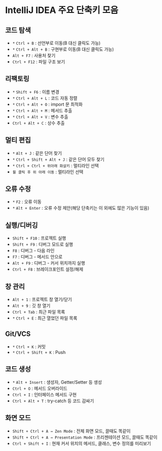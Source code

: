 # IntelliJ IDEA 주요 단축키 모음

## 코드 탐색

- `*` `Ctrl + B` : 선언부로 이동(B 대신 클릭도 가능)
- `*` `Ctrl + Alt + B` : 구현부로 이동(B 대신 클릭도 가능)
- `Alt + F7` : 사용처 찾기
- `Ctrl + F12` : 파일 구조 보기

## 리팩토링

- `*` `Shift + F6` : 이름 변경
- `*` `Ctrl + Alt + L` : 코드 자동 정렬
- `*` `Ctrl + Alt + O` : import 문 최적화
- `*` `Ctrl + Alt + M` : 메서드 추출
- `*` `Ctrl + Alt + V` : 변수 추출
- `Ctrl + Alt + C` : 상수 추출

## 멀티 편집

- `*` `Alt + J` : 같은 단어 찾기
- `*` `Ctrl + Shift + Alt + J` : 같은 단어 모두 찾기
- `*` `Ctrl + Ctrl + 위아래 화살키` : 멀티라인 선택
- `휠 클릭 후 위 아래 이동` : 멀티라인 선택

## 오류 수정

- `*` `F2` : 오류 이동
- `*` `Alt + Enter` : 오류 수정 제안(해당 단축키는 이 외에도 많은 기능이 있음)

## 실행/디버깅

- `Shift + F10` : 프로젝트 실행
- `Shift + F9` : 디버그 모드로 실행
- `F8` : 디버그 - 다음 라인
- `F7` : 디버그 - 메서드 안으로
- `Alt + F9` : 디버그 - 커서 위치까지 실행
- `Ctrl + F8` : 브레이크포인트 설정/해제

## 창 관리

- `Alt + 1` : 프로젝트 창 열기/닫기
- `Alt + 9` : 깃 창 열기
- `Ctrl + Tab` : 최근 파일 목록
- `*` `Ctrl + E` : 최근 열었던 파일 목록

## Git/VCS

- `*` `Ctrl + K` : 커밋
- `*` `Ctrl + Shift + K` : Push

## 코드 생성

- `*` `Alt + Insert` : 생성자, Getter/Setter 등 생성
- `Ctrl + O` : 메서드 오버라이드
- `Ctrl + I` : 인터페이스 메서드 구현
- `Ctrl + Alt + T` : try-catch 등 코드 감싸기

## 화면 모드

- `Shift + Ctrl + A → Zen Mode` : 전체 화면 모드, 끌때도 똑같이
- `Shift + Ctrl + A → Presentation Mode` : 프리젠테이션 모드, 끌때도 똑같이
- `Ctrl + Shift + I` : 현재 커서 위치의 메서드, 클래스, 변수 정의를 미리보기
